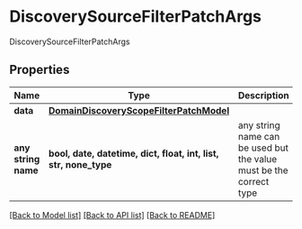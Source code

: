# DiscoverySourceFilterPatchArgs

DiscoverySourceFilterPatchArgs

## Properties
Name | Type | Description | Notes
------------ | ------------- | ------------- | -------------
**data** | [**DomainDiscoveryScopeFilterPatchModel**](DomainDiscoveryScopeFilterPatchModel.md) |  | [optional] 
**any string name** | **bool, date, datetime, dict, float, int, list, str, none_type** | any string name can be used but the value must be the correct type | [optional]

[[Back to Model list]](../README.md#documentation-for-models) [[Back to API list]](../README.md#documentation-for-api-endpoints) [[Back to README]](../README.md)


